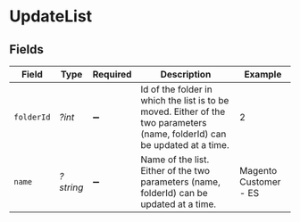 # UpdateList


## Fields

| Field                                                                                                                      | Type                                                                                                                       | Required                                                                                                                   | Description                                                                                                                | Example                                                                                                                    |
| -------------------------------------------------------------------------------------------------------------------------- | -------------------------------------------------------------------------------------------------------------------------- | -------------------------------------------------------------------------------------------------------------------------- | -------------------------------------------------------------------------------------------------------------------------- | -------------------------------------------------------------------------------------------------------------------------- |
| `folderId`                                                                                                                 | *?int*                                                                                                                     | :heavy_minus_sign:                                                                                                         | Id of the folder in which the list is to be moved. Either of the two parameters (name, folderId) can be updated at a time. | 2                                                                                                                          |
| `name`                                                                                                                     | *?string*                                                                                                                  | :heavy_minus_sign:                                                                                                         | Name of the list. Either of the two parameters (name, folderId) can be updated at a time.                                  | Magento Customer - ES                                                                                                      |